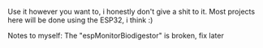 Use it however you want to, i honestly don't give a shit to it.
Most projects here will be done using the ESP32, i think :)

Notes to myself:
The "espMonitorBiodigestor" is broken, fix later
